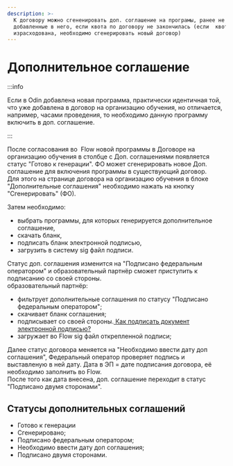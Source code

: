 ```yaml
---
description: >-
  К договору можно сгененировать доп. соглашение на програмы, ранее не
  добавленные в него, если квота по договору не закончилась (если  квота
  израсходована, необходимо сгенерировать новый договор)
---
```


# Дополнительное соглашение

:::info

Если в Odin добавлена новая программа, практически идентичная той, что уже добавлена в договор на организацию обучения, но отличается, например, часами проведения, то необходимо данную программу включить в доп. соглашение.

:::

После согласования во  Flow новой программы в Договоре на организацию обучения в столбце с Доп. соглашениями появляется статус "Готово к генерации". ФО может сгенерировать новое Доп. соглашение для включения программы в существующий договор.\
Для этого на странице договора на организацию обучения в блоке  "Дополнительные соглашения" необходимо нажать на кнопку "Сгенерировать" (ФО).

Затем необходимо:

* выбрать программы, для которых генерируется дополнительное соглашение,
* скачать бланк,
* подписать бланк электронной подписью,
* загрузить в систему sig файл подписи.

Статус  доп. соглашения изменится на "Подписано федеральным оператором" и образовательный партнёр сможет приступить к подписанию со своей стороны.\
образовательный партнёр:

* фильтрует дополнительные соглашения по статусу "Подписано федеральным оператором";
* скачивает бланк соглашения;
* подписывает со своей стороны.[ Как подписать документ электронной подписью?](../../scenarii/kak-podpisat-elektronnoi-podpisyu/)
* загружает во Flow sig файл открепленной подписи;

Далее статус договора меняется на "Необходимо ввести дату доп соглашения", Федеральный оператор проверяет подпись и выставленую в ней  дату. Дата в ЭП = дате подписания договора, её необходимо заполнить во Flow.\
После того как дата внесена,  доп. соглашение переходит в статус "Подписано двумя сторонами".

## Статусы дополнительных соглашений

* Готово к генерации
* Сгенерировано;
* Подписано федеральным оператором;
* Необходимо ввести дату доп соглашения;
* Подписано двумя сторонами.
